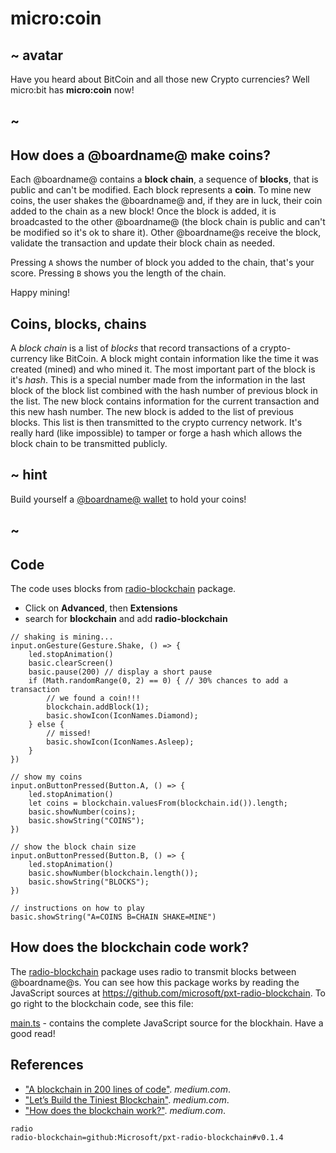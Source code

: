 # micro:coin

## ~ avatar

Have you heard about BitCoin and all those new Crypto currencies? Well micro:bit has **micro:coin** now! 

## ~

## How does a @boardname@ make coins?

Each @boardname@ contains a **block chain**, a sequence of **blocks**, that is public and can't be modified. Each block represents a **coin**. To mine new coins, the user shakes 
the @boardname@ and, if they are in luck, their coin added to the chain as a new block! 
Once the block is added, it is broadcasted to the other @boardname@ (the block chain is public and can't be modified so it's ok to share it). Other @boardname@s receive the block, validate the transaction and update their block chain as needed.

Pressing ``A`` shows the number of block you added to the chain, that's your score.
Pressing ``B`` shows you the length of the chain.

Happy mining!

## Coins, blocks, chains

A _block chain_ is a list of _blocks_ that record transactions of a crypto-currency like BitCoin. A block might contain information like the time it was created (mined) and who mined it. The most important part of the block is it's _hash_. This is a special number made from the information in the last block of the block list combined with the hash number of previous block in the list. The new block contains information for the current transaction and this new hash number. The new block is added to the list of previous blocks. This list is then transmitted to the crypto currency network. It's really hard (like impossible) to tamper or forge a hash which allows the block chain to be transmitted publicly.

## ~ hint

Build yourself a [@boardname@ wallet](/projects/wallet) to hold your coins!

## ~

## Code

The code uses blocks from [radio-blockchain](https://makecode.microbit.org/pkg/microsoft/pxt-radio-blockchain) package.

* Click on **Advanced**, then **Extensions**
* search for **blockchain** and add **radio-blockchain**

```blocks
// shaking is mining...
input.onGesture(Gesture.Shake, () => {
    led.stopAnimation()
    basic.clearScreen()
    basic.pause(200) // display a short pause
    if (Math.randomRange(0, 2) == 0) { // 30% chances to add a transaction
        // we found a coin!!!
        blockchain.addBlock(1);
        basic.showIcon(IconNames.Diamond);
    } else {
        // missed!
        basic.showIcon(IconNames.Asleep);
    }
})

// show my coins
input.onButtonPressed(Button.A, () => {
    led.stopAnimation()
    let coins = blockchain.valuesFrom(blockchain.id()).length;
    basic.showNumber(coins);
    basic.showString("COINS");
})

// show the block chain size
input.onButtonPressed(Button.B, () => {
    led.stopAnimation()
    basic.showNumber(blockchain.length());
    basic.showString("BLOCKS");
})

// instructions on how to play
basic.showString("A=COINS B=CHAIN SHAKE=MINE")
```

## How does the blockchain code work?

The [radio-blockchain](https://makecode.microbit.org/pkg/microsoft/pxt-radio-blockchain) package uses radio to transmit blocks between @boardname@s. You can see how this package works by reading the JavaScript sources at https://github.com/microsoft/pxt-radio-blockchain. To go right to the blockchain code, see this file:

[main.ts](https://github.com/Microsoft/pxt-radio-blockchain/blob/master/main.ts) - contains the complete JavaScript source for the blockhain. Have a good read!

## References

* ["A blockchain in 200 lines of code"](https://medium.com/@lhartikk/a-blockchain-in-200-lines-of-code-963cc1cc0e54). _medium.com_.
* ["Let’s Build the Tiniest Blockchain"](https://medium.com/crypto-currently/lets-build-the-tiniest-blockchain-e70965a248b). _medium.com_.
* ["How does the blockchain work?"](https://medium.com/@micheledaliessi/how-does-the-blockchain-work-98c8cd01d2ae). _medium.com_.

```package
radio
radio-blockchain=github:Microsoft/pxt-radio-blockchain#v0.1.4
```

